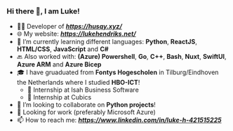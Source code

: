 ### Hi there 👋, I am Luke!
- 👨‍💻 Developer of ***https://husqy.xyz/***
- 🌐 My website: ***https://lukehendriks.net/***
- 🌱 I’m currently learning different languages: **Python**, **ReactJS**, **HTML/CSS**, **JavaScript** and **C#** 
- 🔙 Also worked with: **(Azure) Powershell**, **Go**, **C++**, **Bash**, **Nuxt**, **SwiftUI**, **Azure ARM** and **Azure Bicep**
- 🎓 I have gruaduated from **Fontys Hogescholen** in Tilburg/Eindhoven the Netherlands where I studied **HBO-ICT**!
   - 🧩 Internship at Isah Business Software
   - 🧩 Internship at Cubics 
- 👯 I’m looking to collaborate on **Python projects**!
- 🏢 Looking for work (preferably Microsoft Azure)
- 📫 How to reach me: ***https://www.linkedin.com/in/luke-h-421515225***
